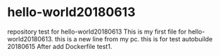 # hello-world20180613
repository test for hello-world20180613
This is my first file for hello-world20180613.
this is a new line from my pc.
this is for test autobuilde 20180615
After add Dockerfile test1. 
